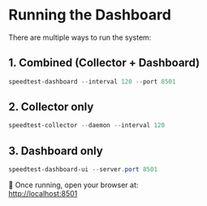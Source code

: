 # Running the Dashboard

There are multiple ways to run the system:

## 1. Combined (Collector + Dashboard)
```powershell
speedtest-dashboard --interval 120 --port 8501
```

## 2. Collector only
```powershell
speedtest-collector --daemon --interval 120
```

## 3. Dashboard only
```powershell
speedtest-dashboard-ui --server.port 8501
```

📍 Once running, open your browser at:  
[http://localhost:8501](http://localhost:8501)
